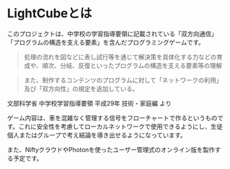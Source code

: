 # LightCubeとは

このプロジェクトは、中学校の学習指導要領に記載されている「双方向通信」「プログラムの構造を支える要素」を含んだプログラミングゲームです。

> 処理の流れを図などに表し試行等を通じて解決策を具体化する力などの育成や、順次、分岐、反復といったプログラムの構造を支える要素等の理解

> また、制作するコンテンツのプログラムに対して「ネットワークの利用」及び「双方向性」の規定を追加している。

文部科学省 中学校学習指導要領 平成29年 技術・家庭編 より

ゲーム内容は、車を混雑なく管理する信号をフローチャートで作るというものです。これに安全性を考慮してローカルネットワークで使用できるようにし、生徒個人またはグループで考え結論を導き出せるようになっています。

また、NiftyクラウドやPhotonを使ったユーザー管理式のオンライン版を製作する予定です。

